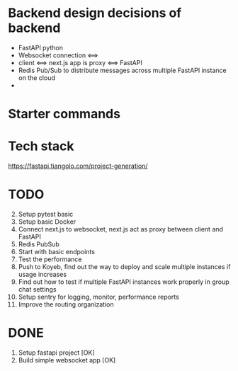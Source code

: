 # Backend design decisions of backend

- FastAPI python
- Websocket connection <==>
- client <==> next.js app is proxy <==> FastAPI
- Redis Pub/Sub to distribute messages across multiple FastAPI instance on the cloud
- 

# Starter commands

# Tech stack
https://fastapi.tiangolo.com/project-generation/

# TODO

2. Setup pytest basic
3. Setup basic Docker
5. Connect next.js to websocket, next.js act as proxy between client and FastAPI
6. Redis PubSub
7. Start with basic endpoints
8. Test the performance
9. Push to Koyeb, find out the way to deploy and scale multiple instances if usage increases 
10. Find out how to test if multiple FastAPI instances work properly in group chat settings
11. Setup sentry for logging, monitor, performance reports
12. Improve the routing organization

# DONE
1. Setup fastapi project [OK]
4. Build simple websocket app [OK]


